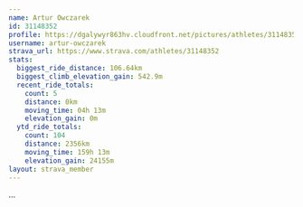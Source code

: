 ```yaml
---
name: Artur Owczarek
id: 31148352
profile: https://dgalywyr863hv.cloudfront.net/pictures/athletes/31148352/15906846/1/large.jpg
username: artur-owczarek
strava_url: https://www.strava.com/athletes/31148352
stats:
  biggest_ride_distance: 106.64km
  biggest_climb_elevation_gain: 542.9m
  recent_ride_totals:
    count: 5
    distance: 0km
    moving_time: 04h 13m
    elevation_gain: 0m
  ytd_ride_totals:
    count: 104
    distance: 2356km
    moving_time: 159h 13m
    elevation_gain: 24155m
layout: strava_member
--- 
```

...
